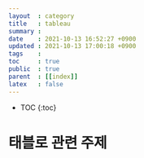 ```yaml
---
layout  : category
title   : tableau
summary : 
date    : 2021-10-13 16:52:27 +0900
updated : 2021-10-13 17:00:18 +0900
tags    : 
toc     : true
public  : true
parent  : [[index]]
latex   : false
---
```

* TOC
{:toc}

# 태블로 관련 주제
